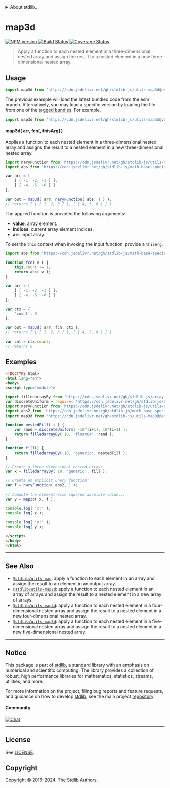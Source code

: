 <!--

@license Apache-2.0

Copyright (c) 2021 The Stdlib Authors.

Licensed under the Apache License, Version 2.0 (the "License");
you may not use this file except in compliance with the License.
You may obtain a copy of the License at

   http://www.apache.org/licenses/LICENSE-2.0

Unless required by applicable law or agreed to in writing, software
distributed under the License is distributed on an "AS IS" BASIS,
WITHOUT WARRANTIES OR CONDITIONS OF ANY KIND, either express or implied.
See the License for the specific language governing permissions and
limitations under the License.

-->


<details>
  <summary>
    About stdlib...
  </summary>
  <p>We believe in a future in which the web is a preferred environment for numerical computation. To help realize this future, we've built stdlib. stdlib is a standard library, with an emphasis on numerical and scientific computation, written in JavaScript (and C) for execution in browsers and in Node.js.</p>
  <p>The library is fully decomposable, being architected in such a way that you can swap out and mix and match APIs and functionality to cater to your exact preferences and use cases.</p>
  <p>When you use stdlib, you can be absolutely certain that you are using the most thorough, rigorous, well-written, studied, documented, tested, measured, and high-quality code out there.</p>
  <p>To join us in bringing numerical computing to the web, get started by checking us out on <a href="https://github.com/stdlib-js/stdlib">GitHub</a>, and please consider <a href="https://opencollective.com/stdlib">financially supporting stdlib</a>. We greatly appreciate your continued support!</p>
</details>

# map3d

[![NPM version][npm-image]][npm-url] [![Build Status][test-image]][test-url] [![Coverage Status][coverage-image]][coverage-url] <!-- [![dependencies][dependencies-image]][dependencies-url] -->

> Apply a function to each nested element in a three-dimensional nested array and assign the result to a nested element in a new three-dimensional nested array.

<!-- Section to include introductory text. Make sure to keep an empty line after the intro `section` element and another before the `/section` close. -->

<section class="intro">

</section>

<!-- /.intro -->

<!-- Package usage documentation. -->



<section class="usage">

## Usage

```javascript
import map3d from 'https://cdn.jsdelivr.net/gh/stdlib-js/utils-map3d@esm/index.mjs';
```
The previous example will load the latest bundled code from the esm branch. Alternatively, you may load a specific version by loading the file from one of the [tagged bundles](https://github.com/stdlib-js/utils-map3d/tags). For example,

```javascript
import map3d from 'https://cdn.jsdelivr.net/gh/stdlib-js/utils-map3d@v0.2.1-esm/index.mjs';
```

#### map3d( arr, fcn\[, thisArg] )

Applies a function to each nested element in a three-dimensional nested array and assigns the result to a nested element in a new three-dimensional nested array.

```javascript
import naryFunction from 'https://cdn.jsdelivr.net/gh/stdlib-js/utils-nary-function@esm/index.mjs';
import abs from 'https://cdn.jsdelivr.net/gh/stdlib-js/math-base-special-abs@esm/index.mjs';

var arr = [
    [ [ -1, -2, -3 ] ],
    [ [ -4, -5, -6 ] ]
];

var out = map3d( arr, naryFunction( abs, 1 ) );
// returns [ [ [ 1, 2, 3 ] ], [ [ 4, 5, 6 ] ] ]
```

The applied function is provided the following arguments:

-   **value**: array element.
-   **indices**: current array element indices.
-   **arr**: input array.

To set the `this` context when invoking the input function, provide a `thisArg`.

<!-- eslint-disable no-invalid-this -->

```javascript
import abs from 'https://cdn.jsdelivr.net/gh/stdlib-js/math-base-special-abs@esm/index.mjs';

function fcn( v ) {
    this.count += 1;
    return abs( v );
}

var arr = [
    [ [ -1, -2, -3 ] ],
    [ [ -4, -5, -6 ] ]
];

var ctx = {
    'count': 0
};

var out = map3d( arr, fcn, ctx );
// returns [ [ [ 1, 2, 3 ] ], [ [ 4, 5, 6 ] ] ]

var cnt = ctx.count;
// returns 6
```

</section>

<!-- /.usage -->

<!-- Package usage notes. Make sure to keep an empty line after the `section` element and another before the `/section` close. -->

<section class="notes">

</section>

<!-- /.notes -->

<!-- Package usage examples. -->

<section class="examples">

## Examples

<!-- eslint no-undef: "error" -->

```html
<!DOCTYPE html>
<html lang="en">
<body>
<script type="module">

import filledarrayBy from 'https://cdn.jsdelivr.net/gh/stdlib-js/array-filled-by@esm/index.mjs';
var discreteUniform = require( 'https://cdn.jsdelivr.net/gh/stdlib-js/random-base-discrete-uniform' ).factory;
import naryFunction from 'https://cdn.jsdelivr.net/gh/stdlib-js/utils-nary-function@esm/index.mjs';
import abs2 from 'https://cdn.jsdelivr.net/gh/stdlib-js/math-base-special-abs2@esm/index.mjs';
import map3d from 'https://cdn.jsdelivr.net/gh/stdlib-js/utils-map3d@esm/index.mjs';

function nestedFill( i ) {
    var rand = discreteUniform( -10*(i+1), 10*(i+1) );
    return filledarrayBy( 10, 'float64', rand );
}

function fill() {
    return filledarrayBy( 10, 'generic', nestedFill );
}

// Create a three-dimensional nested array:
var x = filledarrayBy( 10, 'generic', fill );

// Create an explicit unary function:
var f = naryFunction( abs2, 1 );

// Compute the element-wise squared absolute value...
var y = map3d( x, f );

console.log( 'x:' );
console.log( x );

console.log( 'y:' );
console.log( y );

</script>
</body>
</html>
```

</section>

<!-- /.examples -->

<!-- Section to include cited references. If references are included, add a horizontal rule *before* the section. Make sure to keep an empty line after the `section` element and another before the `/section` close. -->

<section class="references">

</section>

<!-- /.references -->

<!-- Section for related `stdlib` packages. Do not manually edit this section, as it is automatically populated. -->

<section class="related">

* * *

## See Also

-   <span class="package-name">[`@stdlib/utils-map`][@stdlib/utils/map]</span><span class="delimiter">: </span><span class="description">apply a function to each element in an array and assign the result to an element in an output array.</span>
-   <span class="package-name">[`@stdlib/utils-map2d`][@stdlib/utils/map2d]</span><span class="delimiter">: </span><span class="description">apply a function to each nested element in an array of arrays and assign the result to a nested element in a new array of arrays.</span>
-   <span class="package-name">[`@stdlib/utils-map4d`][@stdlib/utils/map4d]</span><span class="delimiter">: </span><span class="description">apply a function to each nested element in a four-dimensional nested array and assign the result to a nested element in a new four-dimensional nested array.</span>
-   <span class="package-name">[`@stdlib/utils-map5d`][@stdlib/utils/map5d]</span><span class="delimiter">: </span><span class="description">apply a function to each nested element in a five-dimensional nested array and assign the result to a nested element in a new five-dimensional nested array.</span>

</section>

<!-- /.related -->

<!-- Section for all links. Make sure to keep an empty line after the `section` element and another before the `/section` close. -->


<section class="main-repo" >

* * *

## Notice

This package is part of [stdlib][stdlib], a standard library with an emphasis on numerical and scientific computing. The library provides a collection of robust, high performance libraries for mathematics, statistics, streams, utilities, and more.

For more information on the project, filing bug reports and feature requests, and guidance on how to develop [stdlib][stdlib], see the main project [repository][stdlib].

#### Community

[![Chat][chat-image]][chat-url]

---

## License

See [LICENSE][stdlib-license].


## Copyright

Copyright &copy; 2016-2024. The Stdlib [Authors][stdlib-authors].

</section>

<!-- /.stdlib -->

<!-- Section for all links. Make sure to keep an empty line after the `section` element and another before the `/section` close. -->

<section class="links">

[npm-image]: http://img.shields.io/npm/v/@stdlib/utils-map3d.svg
[npm-url]: https://npmjs.org/package/@stdlib/utils-map3d

[test-image]: https://github.com/stdlib-js/utils-map3d/actions/workflows/test.yml/badge.svg?branch=v0.2.1
[test-url]: https://github.com/stdlib-js/utils-map3d/actions/workflows/test.yml?query=branch:v0.2.1

[coverage-image]: https://img.shields.io/codecov/c/github/stdlib-js/utils-map3d/main.svg
[coverage-url]: https://codecov.io/github/stdlib-js/utils-map3d?branch=main

<!--

[dependencies-image]: https://img.shields.io/david/stdlib-js/utils-map3d.svg
[dependencies-url]: https://david-dm.org/stdlib-js/utils-map3d/main

-->

[chat-image]: https://img.shields.io/gitter/room/stdlib-js/stdlib.svg
[chat-url]: https://app.gitter.im/#/room/#stdlib-js_stdlib:gitter.im

[stdlib]: https://github.com/stdlib-js/stdlib

[stdlib-authors]: https://github.com/stdlib-js/stdlib/graphs/contributors

[umd]: https://github.com/umdjs/umd
[es-module]: https://developer.mozilla.org/en-US/docs/Web/JavaScript/Guide/Modules

[deno-url]: https://github.com/stdlib-js/utils-map3d/tree/deno
[deno-readme]: https://github.com/stdlib-js/utils-map3d/blob/deno/README.md
[umd-url]: https://github.com/stdlib-js/utils-map3d/tree/umd
[umd-readme]: https://github.com/stdlib-js/utils-map3d/blob/umd/README.md
[esm-url]: https://github.com/stdlib-js/utils-map3d/tree/esm
[esm-readme]: https://github.com/stdlib-js/utils-map3d/blob/esm/README.md
[branches-url]: https://github.com/stdlib-js/utils-map3d/blob/main/branches.md

[stdlib-license]: https://raw.githubusercontent.com/stdlib-js/utils-map3d/main/LICENSE

<!-- <related-links> -->

[@stdlib/utils/map]: https://github.com/stdlib-js/utils-map/tree/esm

[@stdlib/utils/map2d]: https://github.com/stdlib-js/utils-map2d/tree/esm

[@stdlib/utils/map4d]: https://github.com/stdlib-js/utils-map4d/tree/esm

[@stdlib/utils/map5d]: https://github.com/stdlib-js/utils-map5d/tree/esm

<!-- </related-links> -->

</section>

<!-- /.links -->
